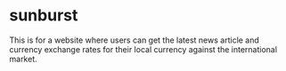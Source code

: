 # sunburst
This is for a website where users can get the latest news article and currency exchange rates for their local currency against the international market.
